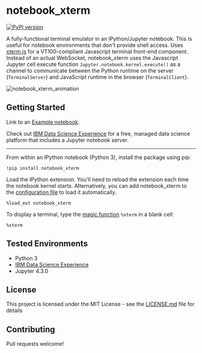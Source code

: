 # notebook_xterm
[![PyPI version](https://badge.fury.io/py/notebook-xterm.svg)](https://badge.fury.io/py/notebook-xterm)

A fully-functional terminal emulator in an IPython/Jupyter notebook. This is useful for notebook environments that don't provide shell access. Uses [xterm.js](https://xtermjs.org) for a VT100-compliant Javascript terminal front-end component. Instead of an actual WebSocket, notebook_xterm uses the Javascript Jupyter cell execute function `Jupyter.notebook.kernel.execute()` as a channel to communicate between the Python runtime on the server (`TerminalServer`) and JavaScript runtime in the browser (`TerminalClient`).

![notebook_xterm_animation](https://user-images.githubusercontent.com/1238730/33512219-7d093170-d6f9-11e7-905f-480d62d17cd2.gif)

## Getting Started
Link to an [Example notebook](example.ipynb).

Check out [IBM Data Science Experience](https://datascience.ibm.com/) for a free, managed data science platform that includes a Jupyter notebook server.

----

From within an IPython notebook (Python 3), install the package using pip:
```
!pip install notebook_xterm
```

Load the IPython extension. You'll need to reload the extension each time the notebook kernel starts. Alternatively, you can add notebook_xterm to the [configuration file](http://ipython.readthedocs.io/en/stable/config/extensions/index.html#using-extensions) to load it automatically.
```
%load_ext notebook_xterm
```

To display a terminal, type the [magic function](http://ipython.readthedocs.io/en/stable/interactive/magics.html) `%xterm` in a blank cell:
```
%xterm
```

## Tested Environments
+ Python 3
+ [IBM Data Science Experience](https://datascience.ibm.com/)
+ Jupyter 4.3.0

## License
This project is licensed under the MIT License - see the [LICENSE.md](LICENSE.md) file for details

## Contributing
Pull requests welcome!
